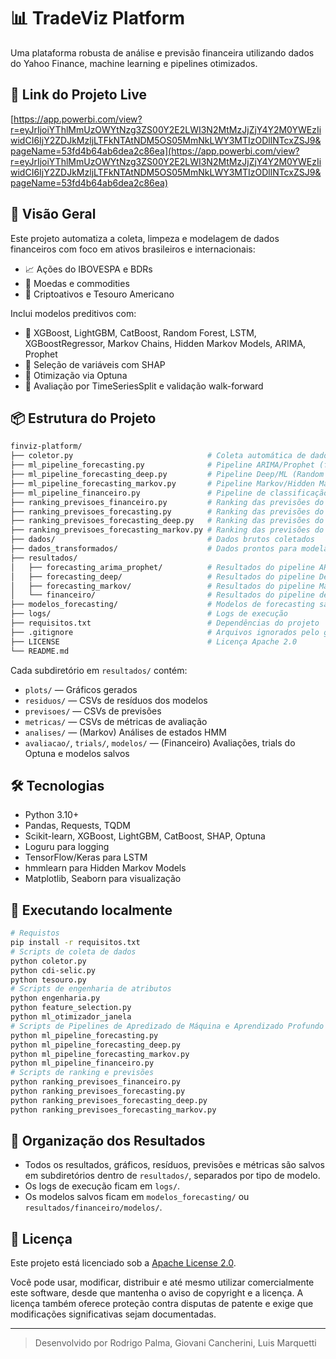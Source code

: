 # 📊 TradeViz Platform

Uma plataforma robusta de análise e previsão financeira utilizando dados do Yahoo Finance, machine learning e pipelines otimizados.

## 🔮 Link do Projeto Live

[https://app.powerbi.com/view?r=eyJrIjoiYThlMmUzOWYtNzg3ZS00Y2E2LWI3N2MtMzJjZjY4Y2M0YWEzIiwidCI6IjY2ZDJkMzljLTFkNTAtNDM5OS05MmNkLWY3MTIzODllNTcxZSJ9&pageName=53fd4b64ab6dea2c86ea](https://app.powerbi.com/view?r=eyJrIjoiYThlMmUzOWYtNzg3ZS00Y2E2LWI3N2MtMzJjZjY4Y2M0YWEzIiwidCI6IjY2ZDJkMzljLTFkNTAtNDM5OS05MmNkLWY3MTIzODllNTcxZSJ9&pageName=53fd4b64ab6dea2c86ea)

## 🚀 Visão Geral

Este projeto automatiza a coleta, limpeza e modelagem de dados financeiros com foco em ativos brasileiros e internacionais:

- 📈 Ações do IBOVESPA e BDRs
- 💱 Moedas e commodities
- 🔐 Criptoativos e Tesouro Americano

Inclui modelos preditivos com:

- 🧠 XGBoost, LightGBM, CatBoost, Random Forest, LSTM, XGBoostRegressor, Markov Chains, Hidden Markov Models, ARIMA, Prophet
- 🔎 Seleção de variáveis com SHAP
- 🧪 Otimização via Optuna
- 📅 Avaliação por TimeSeriesSplit e validação walk-forward

## 📦 Estrutura do Projeto

```bash
finviz-platform/
├── coletor.py                              # Coleta automática de dados do Yahoo Finance
├── ml_pipeline_forecasting.py              # Pipeline ARIMA/Prophet (forecasting tradicional)
├── ml_pipeline_forecasting_deep.py         # Pipeline Deep/ML (Random Forest, XGBoost, LSTM)
├── ml_pipeline_forecasting_markov.py       # Pipeline Markov/Hidden Markov
├── ml_pipeline_financeiro.py               # Pipeline de classificação financeira (ensemble)
├── ranking_previsoes_financeiro.py         # Ranking das previsões do pipeline financeiro
├── ranking_previsoes_forecasting.py        # Ranking das previsões do pipeline ARIMA/Prophet
├── ranking_previsoes_forecasting_deep.py   # Ranking das previsões do pipeline Deep/ML
├── ranking_previsoes_forecasting_markov.py # Ranking das previsões do pipeline Markov/HMM
├── dados/                                  # Dados brutos coletados
├── dados_transformados/                    # Dados prontos para modelagem
├── resultados/
│   ├── forecasting_arima_prophet/          # Resultados do pipeline ARIMA/Prophet
│   ├── forecasting_deep/                   # Resultados do pipeline Deep/ML
│   ├── forecasting_markov/                 # Resultados do pipeline Markov/HMM
│   └── financeiro/                         # Resultados do pipeline de classificação
├── modelos_forecasting/                    # Modelos de forecasting salvos
├── logs/                                   # Logs de execução
├── requisitos.txt                          # Dependências do projeto
├── .gitignore                              # Arquivos ignorados pelo git
├── LICENSE                                 # Licença Apache 2.0
└── README.md
```

Cada subdiretório em `resultados/` contém:
- `plots/` — Gráficos gerados
- `residuos/` — CSVs de resíduos dos modelos
- `previsoes/` — CSVs de previsões
- `metricas/` — CSVs de métricas de avaliação
- `analises/` — (Markov) Análises de estados HMM
- `avaliacao/`, `trials/`, `modelos/` — (Financeiro) Avaliações, trials do Optuna e modelos salvos

## 🛠️ Tecnologias
- Python 3.10+
- Pandas, Requests, TQDM
- Scikit-learn, XGBoost, LightGBM, CatBoost, SHAP, Optuna
- Loguru para logging
- TensorFlow/Keras para LSTM
- hmmlearn para Hidden Markov Models
- Matplotlib, Seaborn para visualização

## 🧪 Executando localmente

```bash
# Requistos
pip install -r requisitos.txt
# Scripts de coleta de dados
python coletor.py
python cdi-selic.py
python tesouro.py
# Scripts de engenharia de atributos
python engenharia.py
python feature_selection.py
python ml_otimizador_janela
# Scripts de Pipelines de Apredizado de Máquina e Aprendizado Profundo
python ml_pipeline_forecasting.py
python ml_pipeline_forecasting_deep.py
python ml_pipeline_forecasting_markov.py
python ml_pipeline_financeiro.py
# Scripts de ranking e previsões
python ranking_previsoes_financeiro.py
python ranking_previsoes_forecasting.py
python ranking_previsoes_forecasting_deep.py
python ranking_previsoes_forecasting_markov.py
```

## 📂 Organização dos Resultados

- Todos os resultados, gráficos, resíduos, previsões e métricas são salvos em subdiretórios dentro de `resultados/`, separados por tipo de modelo.
- Os logs de execução ficam em `logs/`.
- Os modelos salvos ficam em `modelos_forecasting/` ou `resultados/financeiro/modelos/`.

## 📘 Licença

Este projeto está licenciado sob a [Apache License 2.0](LICENSE).

Você pode usar, modificar, distribuir e até mesmo utilizar comercialmente este software, desde que mantenha o aviso de copyright e a licença.
A licença também oferece proteção contra disputas de patente e exige que modificações significativas sejam documentadas.

---

> Desenvolvido por Rodrigo Palma, Giovani Cancherini, Luis Marquetti

